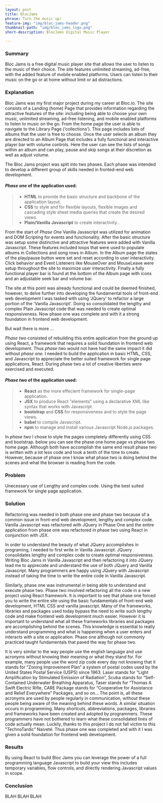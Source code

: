 ```yaml
---
layout: post
title: BlocJams
phrase: Turn the music up!
feature-img: "img/bloc-jams-header.png"
thumbnail-path: "img/bloc_jams_logo.png"
short-description: BlocJams Digital Music Player

---
```

### **Summary**
Bloc Jams is a free digital music player site that allows the user to listen to the music of their choice. The site features unlimited streaming, ad-free, with the added feature of mobile enabled platforms. Users can listen to their music on the go or at home without limit or ad distractions.


### **Explanation**
Bloc Jams was my first major project during my career at Bloc.io. The site consists of a Landing (home) Page that provides information regarding the attractive features of the site: including being able to choose your own music, unlimited streaming, ad-free listening, and mobile enabled platforms to listen to music on the go. From the home page the user is able to navigate to the Library Page (‘collections’). This page includes lists of albums that the user is free to choose. Once the user selects an album they are directed to an Album Page that includes a fully functional and interactive player bar with volume controls. Here the user can see the lists of songs within an album and can play, pause and skip songs at their discretion as well as adjust volume.  

The Bloc Jams project was split into two phases. Each phase was intended to develop a different group of skills needed in fronted-end web development. 

#### *Phase one* of the application used:
>* **HTML** to provide the basic structure and backbone of the application layout.  
>* **CSS** to style and for flexible layouts, flexible images and cascading style sheet media queries that create the desired views.
>* **Plain/Vanilla Javascript** to create interactivity..

From the start of *Phase One* Vanilla Javascript was utilized for animation and DOM Scripting for events and functionality. After the basic structure was setup some distinctive and attractive features were added with Vanilla Javascript. These features included loops that were used to populate albums in Collections and song rows in Album. In the Album page the states of the play/pause button were set and reset according to user interactivity. Click behavior and Event Listeners like MouseOver and MouseLeave were setup throughout the site to maximize user interactivity. Finally a fully functional player bar is found at the bottom of the Album page with icons and an adjustable seek bar and volume bar.

The site at this point was already functional and could be deemed finished, however, to delve further into developing the fundamental tools of front-end web development I was tasked with using 'JQuery' to refactor a large portion of the 'Vanilla Javascript'. Doing so consolidated the lengthy and complex Plain Javascript code that was needed to create optimal responsiveness. Now phase one was complete and with it a strong foundation in frontend web development. 

But wait there is more ...

*Phase two* consisted of rebuilding this entire application from the ground up using React, a framework that requires a solid foundation in frontend web development. Thus *phase two* would not have had the same impact it did without *phase one*. I needed to build the application in basic HTML, CSS, and Javascript to appreciate the better suited framework for single page applications, React. During phase two a lot of creative liberties were exercised and executed.

#### *Phase two* of the application used:
>* **React** as the more effecient framework for single-page application.
>* **JSX** to produce React "elements" using a declarative XML like syntax that works with Javascript.
>* **bootstrap** and **CSS** for responsiveness and to style the page views.
>* **babel** to compile Javascript.
>* **npm** to manage and install various Javascript Node.js packages.

In *phase two* I chose to style the pages completely differently using CSS and bootstrap. below you can see the phase one home page vs phase two home page. Although both have accomplish the same end result phase two is written with a lot less code and took a tenth of the time to create. However, because of phase one I know what phase two is doing behind the scenes and what the browser is reading from the code. 

### **Problem**
Unecessary use of Lengthy and complex code. Using the best suited framework for single page application. 


### **Solution**
Refactoring was needed in both phase one and phase two because of  a common issue in front-end web development, lengthy and complex code. Vanilla Javascript was refactored with JQuery in Phase One and the entire application from phase one was refactored in phase two using React in conjunction with JSX.

In order to understand the beauty of what JQuery accomplishes in programing, I needed to first write in Vanilla Javascript. JQuery consolidates lengthy and complex code to create optimal responsiveness. Writing Bloc Jams in Vanilla Javascript and then refactoring it into JQuery lead me to appreciate and understand the use of both JQuery and Vanilla Javascript. Many programmers are happy using JQuery with Javascript instead of taking the time to write the entire code in Vanilla Javascript. 

Similarly, phase one was instrumental in being able to understand and execute phase two. Phase two involved refactoring all the code in a new project using React framework. It is important to see that phase one forced you to write the entire site using the basic fundamentals of front-end web development, HTML CSS and vanilla javascript. Many of the frameworks, libraries and packages used today bypass the need to write such lengthy code and make frontend web development much easier. However it is important to understand what all these frameworks libraries and packages are accomplishing behind the scenes. This knowledge is essential to really understand programming and what is happening when a user enters and interacts with a site or application. Phase one although not commonly practiced taught fundamentals that paved the way for phase two.

It is very similar to the way people use the english language and use acronyms without knowing their meaning or what they stand for. For example, many people use the word zip code every day not knowing that it stands for “Zoning Improvement Plan” a system of postal codes used by the United States Postal Service (USPS) since 1963. Laser stands for “Light Amplification by Stimulated Emission of Radiation”, Scuba stands for “Self-Contained Underwater Breathing Apparatus, Taser stands for “Thomas A Swift Electric Rifle, CARE Package stands for “Cooperative for Assistance and Relief Everywhere” Packages, and so on…
The point is, all these acronyms are used by people regularly in communication, without these people being aware of the meaning behind these words. A similar situation occurs in programming. Many shortcuts, abbreviations, packages, libraries and frameworks have been created and adopted by programmers. These programmers have not bothered to learn what these consolidated lines of code actually mean. Luckily, thanks to this project I do not fall victim to this “TechnoTardic” Naiveté. Thus phase one was completed and with it I was given a solid foundation for frontend web development.

### **Results**
By using React to build Bloc Jams you can leverage the power of a full programming language Javascript to build your view this includes temporary variables, flow controls, and directly rendering Javascript values in scope.

### **Conclusion**
BLAH BLAH BLAH